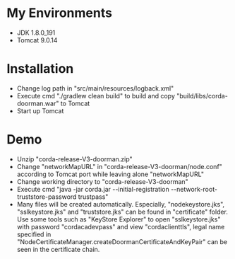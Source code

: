 # My Environments
  - JDK 1.8.0_191
  - Tomcat 9.0.14

# Installation
  - Change log path in "src/main/resources/logback.xml"
  - Execute cmd "./gradlew clean build" to build and copy "build/libs/corda-doorman.war" to Tomcat
  - Start up Tomcat
  
# Demo
  - Unzip "corda-release-V3-doorman.zip"
  - Change "networkMapURL" in "corda-release-V3-doorman/node.conf" according to Tomcat port while leaving alone "networkMapURL"
  - Change working directory to "corda-release-V3-doorman" 
  - Execute cmd "java -jar corda.jar --initial-registration --network-root-truststore-password trustpass"
  - Many files will be created automatically. Especially, "nodekeystore.jks", "sslkeystore.jks" and "truststore.jks" can be found in  "certificate" folder. Use some tools such as "KeyStore Explorer" to open "sslkeystore.jks" with password "cordacadevpass" and view "cordaclienttls", legal name specified in "NodeCertificateManager.createDoormanCertificateAndKeyPair" can be seen in the certificate chain.